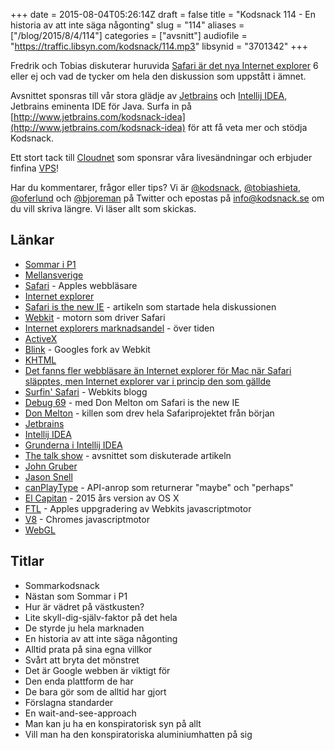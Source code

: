 +++
date = 2015-08-04T05:26:14Z
draft = false
title = "Kodsnack 114 - En historia av att inte säga någonting"
slug = "114"
aliases = ["/blog/2015/8/4/114"]
categories = ["avsnitt"]
audiofile = "https://traffic.libsyn.com/kodsnack/114.mp3"
libsynid = "3701342"
+++

Fredrik och Tobias diskuterar huruvida [Safari är det nya Internet explorer](http://nolanlawson.com/2015/06/30/safari-is-the-new-ie/) 6 eller ej och vad de tycker om hela den diskussion som uppstått i ämnet.

Avsnittet sponsras till vår stora glädje av [Jetbrains](http://www.jetbrains.com) och [Intellij IDEA](http://www.jetbrains.com/kodsnack-idea), Jetbrains eminenta IDE för Java. Surfa in på [http://www.jetbrains.com/kodsnack-idea](http://www.jetbrains.com/kodsnack-idea) för att få veta mer och stödja Kodsnack.

Ett stort tack till [Cloudnet](http://www.cloudnet.se) som sponsrar våra livesändningar och erbjuder finfina  [VPS](http://en.wikipedia.org/wiki/Virtual_private_server)!

Har du kommentarer, frågor eller tips? Vi är [@kodsnack](https://www.twitter.com/kodsnack), [@tobiashieta](https://www.twitter.com/tobiashieta), [@oferlund](https://www.twitter.com/oferlund) och [@bjoreman](https://www.twitter.com/bjoreman) på Twitter och epostas på [info@kodsnack.se](mailto:info@kodsnack.se) om du vill skriva längre. Vi läser allt som skickas.

## Länkar ##
* [Sommar i P1](http://sverigesradio.se/sommar)
* [Mellansverige](https://sv.wikipedia.org/wiki/Mellansverige)
* [Safari](https://en.wikipedia.org/wiki/Safari_%28web_browser%29) - Apples webbläsare
* [Internet explorer](https://en.wikipedia.org/wiki/Internet_Explorer)
* [Safari is the new IE](http://nolanlawson.com/2015/06/30/safari-is-the-new-ie/) - artikeln som startade hela diskussionen
* [Webkit](https://en.wikipedia.org/wiki/WebKit) - motorn som driver Safari
* [Internet explorers marknadsandel](https://en.wikipedia.org/wiki/Internet_Explorer#/media/File:Internet-explorer-usage-data.svg) - över tiden
* [ActiveX](https://en.wikipedia.org/wiki/ActiveX)
* [Blink](https://en.wikipedia.org/wiki/Blink_%28layout_engine%29) - Googles fork av Webkit
* [KHTML](https://en.wikipedia.org/wiki/KHTML)
* [Det fanns fler webbläsare än Internet explorer för Mac när Safari släpptes, men Internet explorer var i princip den som gällde](https://en.wikipedia.org/wiki/Safari_%28web_browser%29#History_and_development)
* [Surfin' Safari](https://www.webkit.org/blog/) - Webkits blogg
* [Debug 69](https://overcast.fm/+I_IAnJ5Y) - med Don Melton om Safari is the new IE
* [Don Melton](http://donmelton.com/about/) - killen som drev hela Safariprojektet från början
* [Jetbrains](http://www.jetbrains.com)
* [Intellij IDEA](http://www.jetbrains.com/kodsnack-idea)
* [Grunderna i Intellij IDEA](https://www.youtube.com/watch?list=PLPZy-hmwOdEXdOtXdFzyx_XCnrF_oD2Ft&v=L_jXj0XTwSg)
* [The talk show](http://daringfireball.net/thetalkshow/2015/07/20/ep-126) - avsnittet som diskuterade artikeln
* [John Gruber](https://en.wikipedia.org/wiki/John_Gruber)
* [Jason Snell](https://en.wikipedia.org/wiki/Jason_Snell)
* [canPlayType](https://developer.mozilla.org/en-US/docs/Web/API/HTMLMediaElement#canPlayType) - API-anrop som returnerar "maybe" och "perhaps"
* [El Capitan](https://en.wikipedia.org/wiki/OS_X_El_Capitan) - 2015 års version av OS X
* [FTL](https://www.webkit.org/blog/3362/introducing-the-webkit-ftl-jit/) - Apples uppgradering av Webkits javascriptmotor
* [V8](https://en.wikipedia.org/wiki/V8_%28JavaScript_engine%29) - Chromes javascriptmotor
* [WebGL](https://en.wikipedia.org/wiki/WebGL)

## Titlar ##
* Sommarkodsnack
* Nästan som Sommar i P1
* Hur är vädret på västkusten?
* Lite skyll-dig-själv-faktor på det hela
* De styrde ju hela marknaden
* En historia av att inte säga någonting
* Alltid prata på sina egna villkor
* Svårt att bryta det mönstret
* Det är Google webben är viktigt för
* Den enda plattform de har
* De bara gör som de alltid har gjort
* Förslagna standarder
* En wait-and-see-approach
* Man kan ju ha en konspiratorisk syn på allt
* Vill man ha den konspiratoriska aluminiumhatten på sig